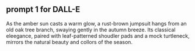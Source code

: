 ## prompt 1 for DALL-E
As the amber sun casts a warm glow, a rust-brown jumpsuit hangs from an old oak tree branch, swaying gently in the autumn breeze. Its classical eleegance, paired with leaf-patterned shoudler pads and a mock turtleneck, mirrors the natural beauty  and collors of the season. 